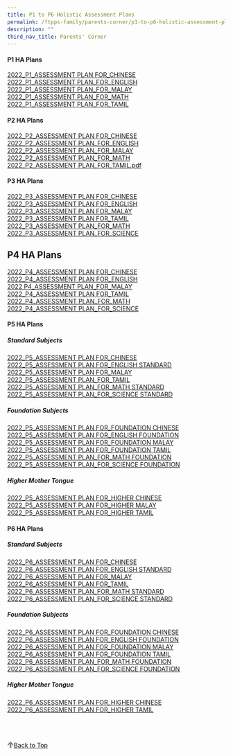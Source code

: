 ```yaml
---
title: P1 to P6 Holistic Assessment Plans
permalink: /ftpps-family/parents-corner/p1-to-p6-holistic-assessment-plans/
description: ""
third_nav_title: Parents' Corner
---
```

#### P1 HA Plans

[2022_P1_ASSESSMENT PLAN FOR_CHINESE](/files/2022_P1_ASSESSMENT%20PLAN%20FOR_CHINESE.pdf) 
<br>
[2022_P1_ASSESSMENT PLAN_FOR_ENGLISH](/files/2022_P1_ASSESSMENT%20PLAN_FOR_ENGLISH.pdf)
<br>
[2022_P1_ASSESSMENT PLAN_FOR_MALAY](/files/2022_P1_ASSESSMENT%20PLAN_FOR_MALAY.pdf)
<br>
[2022_P1_ASSESSMENT PLAN_FOR_MATH](/files/2022_P1_ASSESSMENT%20PLAN_FOR_MATH.pdf)
<br>
[ 2022_P1_ASSESSMENT PLAN_FOR_TAMIL](/files/2022_P1_ASSESSMENT%20PLAN_FOR_TAMIL.pdf)


#### P2 HA Plans


[2022_P2_ASSESSMENT PLAN FOR_CHINESE](/files/2022_P2_ASSESSMENT%20PLAN%20FOR_CHINESE.pdf)
<br>
[2022_P2_ASSESSMENT PLAN_FOR_ENGLISH](/files/2022_P2_ASSESSMENT%20PLAN_FOR_ENGLISH.pdf)
<br>
[2022_P2_ASSESSMENT PLAN_FOR_MALAY](/files/2022_P2_ASSESSMENT%20PLAN_FOR_MALAY.pdf)
<br>
[2022_P2_ASSESSMENT PLAN_FOR_MATH](/files/2022_P2_ASSESSMENT%20PLAN_FOR_MATH.pdf)
<br>
[2022_P2_ASSESSMENT PLAN_FOR_TAMIL.pdf](/files/2022_P2_ASSESSMENT%20PLAN_FOR_TAMIL.pdf)

#### P3 HA Plans


[2022\_P3\_ASSESSMENT PLAN FOR\_CHINESE](https://firsttoapayohpri.moe.edu.sg/qql/slot/u735/Holistic%20Assessment/P3/2022_P3_ASSESSMENT%20PLAN%20FOR_CHINESE.pdf)  
[2022\_P3\_ASSESSMENT PLAN FOR\_ENGLISH](https://firsttoapayohpri.moe.edu.sg/qql/slot/u735/Holistic%20Assessment/P3/2022_P3_ASSESSMENT%20PLAN%20FOR_ENGLISH.pdf)  
[2022\_P3\_ASSESSMENT PLAN FOR\_MALAY](https://firsttoapayohpri.moe.edu.sg/qql/slot/u735/Holistic%20Assessment/P3/2022_P3_ASSESSMENT%20PLAN%20FOR_MALAY.pdf)  
[2022\_P3\_ASSESSMENT PLAN FOR\_TAMIL](https://firsttoapayohpri.moe.edu.sg/qql/slot/u735/Holistic%20Assessment/P3/2022_P3_ASSESSMENT%20PLAN%20FOR_TAMIL.pdf)  
[2022\_P3\_ASSESSMENT PLAN\_FOR\_MATH](https://firsttoapayohpri.moe.edu.sg/qql/slot/u735/Holistic%20Assessment/P3/2022_P3_ASSESSMENT%20PLAN_FOR_MATH.pdf)  
[2022\_P3\_ASSESSMENT PLAN\_FOR\_SCIENCE](https://firsttoapayohpri.moe.edu.sg/qql/slot/u735/Holistic%20Assessment/P3/2022_P3_ASSESSMENT%20PLAN_FOR_SCIENCE.pdf)  

P4 HA Plans
-----------

[2022\_P4\_ASSESSMENT PLAN FOR\_CHINESE](https://firsttoapayohpri.moe.edu.sg/qql/slot/u735/Holistic%20Assessment/P4/2022_P4_ASSESSMENT%20PLAN%20FOR_CHINESE.pdf)  
[2022\_P4\_ASSESSMENT PLAN FOR\_ENGLISH](https://firsttoapayohpri.moe.edu.sg/qql/slot/u735/Holistic%20Assessment/P4/2022_P4_ASSESSMENT%20PLAN%20FOR_ENGLISH.pdf)  
[2022 P4\_ASSESSMENT PLAN\_FOR\_MALAY](https://firsttoapayohpri.moe.edu.sg/qql/slot/u735/Holistic%20Assessment/P4/2022%20P4_ASSESSMENT%20PLAN_FOR_MALAY.pdf)  
[2022\_P4\_ASSESSMENT PLAN FOR\_TAMIL](https://firsttoapayohpri.moe.edu.sg/qql/slot/u735/Holistic%20Assessment/P4/2022_P4_ASSESSMENT%20PLAN%20FOR_TAMIL.pdf)  
[2022_P4_ASSESSMENT PLAN_FOR_MATH](/files/2022_P4_ASSESSMENT%20PLAN_FOR_MATH.pdf)
<br>
[2022_P4_ASSESSMENT PLAN_FOR_SCIENCE](/files/2022_P4_ASSESSMENT%20PLAN_FOR_SCIENCE.pdf)

#### P5 HA Plans

##### Standard Subjects  

  [2022_P5_ASSESSMENT PLAN FOR_CHINESE](/files/2022_P5_ASSESSMENT%20PLAN%20FOR_CHINESE.pdf)
<br>
[2022_P5_ASSESSMENT PLAN FOR_ENGLISH STANDARD](/files/2022_P5_ASSESSMENT%20PLAN%20FOR_ENGLISH%20STANDARD.pdf)
<br>
[2022_P5_ASSESSMENT PLAN FOR_MALAY](/files/2022_P5_ASSESSMENT%20PLAN%20FOR_MALAY.pdf)
<br>
[2022_P5_ASSESSMENT PLAN_FOR_TAMIL](/files/2022_P5_ASSESSMENT%20PLAN_FOR_TAMIL.pdf)
<br>
[2022_P5_ASSESSMENT PLAN_FOR_MATH STANDARD](/files/2022_P5_ASSESSMENT%20PLAN_FOR_MATH%20STANDARD.pdf)
<br>
[2022_P5_ASSESSMENT PLAN_FOR_SCIENCE STANDARD](/files/2022_P5_ASSESSMENT%20PLAN_FOR_SCIENCE%20STANDARD.pdf)

##### Foundation Subjects  
  
[2022_P5_ASSESSMENT PLAN FOR_FOUNDATION CHINESE](/files/2022_P5_ASSESSMENT%20PLAN%20FOR_FOUNDATION%20CHINESE.pdf)
<br>
[2022_P5_ASSESSMENT PLAN FOR_ENGLISH FOUNDATION](/files/2022_P5_ASSESSMENT%20PLAN%20FOR_ENGLISH%20FOUNDATION.pdf)
<br>
[2022_P5_ASSESSMENT PLAN FOR_FOUNDATION MALAY](/files/2022_P5_ASSESSMENT%20PLAN%20FOR_FOUNDATION%20MALAY.pdf)
<br>
[2022_P5_ASSESSMENT PLAN FOR_FOUNDATION TAMIL](/files/2022_P5_ASSESSMENT%20PLAN%20FOR_FOUNDATION%20TAMIL.pdf)
<br>
[2022_P5_ASSESSMENT PLAN_FOR_MATH FOUNDATION](/files/2022_P5_ASSESSMENT%20PLAN_FOR_MATH%20FOUNDATION.pdf)
<br>
[2022_P5_ASSESSMENT PLAN_FOR_SCIENCE FOUNDATION](/files/2022_P5_ASSESSMENT%20PLAN_FOR_SCIENCE%20FOUNDATION.pdf)
  
##### Higher Mother Tongue  
  
[2022_P5_ASSESSMENT PLAN FOR_HIGHER CHINESE](/files/2022_P5_ASSESSMENT%20PLAN%20FOR_HIGHER%20CHINESE.pdf)
<br>
[2022_P5_ASSESSMENT PLAN FOR_HIGHER MALAY](/files/2022_P5_ASSESSMENT%20PLAN%20FOR_HIGHER%20MALAY.pdf)
<br>
[2022_P5_ASSESSMENT PLAN FOR_HIGHER TAMIL](/files/2022_P5_ASSESSMENT%20PLAN%20FOR_HIGHER%20TAMIL.pdf)

#### P6 HA Plans


##### Standard Subjects  
  
[2022_P6_ASSESSMENT PLAN FOR_CHINESE](/files/2022_P6_ASSESSMENT%20PLAN%20FOR_CHINESE.pdf)
<br>
[2022_P6_ASSESSMENT PLAN FOR_ENGLISH STANDARD](/files/2022_P6_ASSESSMENT%20PLAN%20FOR_ENGLISH%20STANDARD.pdf)
<br>
[2022_P6_ASSESSMENT PLAN FOR_MALAY](/files/2022_P6_ASSESSMENT%20PLAN%20FOR_MALAY.pdf)
<br>
[2022_P6_ASSESSMENT PLAN FOR_TAMIL](/files/2022_P6_ASSESSMENT%20PLAN%20FOR_TAMIL.pdf)
<br>
[2022_P6_ASSESSMENT PLAN_FOR_MATH STANDARD](/files/2022_P6_ASSESSMENT%20PLAN_FOR_MATH%20STANDARD.pdf)
<br>
[2022_P6_ASSESSMENT PLAN_FOR_SCIENCE STANDARD](/files/2022_P6_ASSESSMENT%20PLAN_FOR_SCIENCE%20STANDARD.pdf)

##### Foundation Subjects
  
[2022_P6_ASSESSMENT PLAN FOR_FOUNDATION CHINESE](/files/2022_P6_ASSESSMENT%20PLAN%20FOR_FOUNDATION%20CHINESE.pdf)
<br>
[2022_P6_ASSESSMENT PLAN FOR_ENGLISH FOUNDATION](/files/2022_P6_ASSESSMENT%20PLAN%20FOR_ENGLISH%20FOUNDATION.pdf) 
<br>
[2022_P6_ASSESSMENT PLAN FOR_FOUNDATION MALAY](/files/2022_P6_ASSESSMENT%20PLAN%20FOR_FOUNDATION%20MALAY.pdf)
<br>
[2022_P6_ASSESSMENT PLAN FOR_FOUNDATION TAMIL](/files/2022_P6_ASSESSMENT%20PLAN%20FOR_FOUNDATION%20TAMIL.pdf)
<br>
[2022_P6_ASSESSMENT PLAN_FOR_MATH FOUNDATION](/files/2022_P6_ASSESSMENT%20PLAN_FOR_MATH%20FOUNDATION.pdf)
<br>
[2022_P6_ASSESSMENT PLAN_FOR_SCIENCE FOUNDATION](/files/2022_P6_ASSESSMENT%20PLAN_FOR_SCIENCE%20FOUNDATION.pdf)
  
##### Higher Mother Tongue 

[2022_P6_ASSESSMENT PLAN FOR_HIGHER CHINESE](/files/2022_P6_ASSESSMENT%20PLAN%20FOR_HIGHER%20CHINESE.pdf)
<br>
[2022_P6_ASSESSMENT PLAN FOR_HIGHER TAMIL](/files/2022_P6_ASSESSMENT%20PLAN%20FOR_HIGHER%20TAMIL.pdf)


<br>
<br>
<br>

<a href="/ftpps-family/parents-corner/p1-to-p6-holistic-assessment-plans#lo_main">
	 <img src="/images/arrow-up.png" style="width:3%" align="left"/> Back to Top
</a>